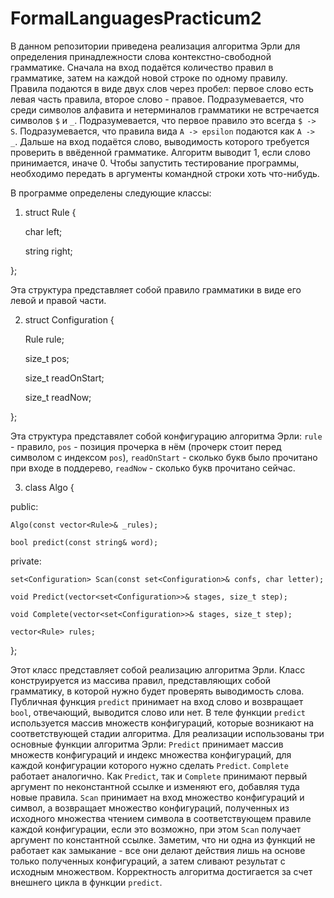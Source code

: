 # FormalLanguagesPracticum2
В данном репозитории приведена реализация алгоритма Эрли для определения принадлежности слова контекстно-свободной грамматике.
Сначала на вход подаётся количество правил в грамматике, затем на каждой новой строке по одному правилу.
Правила подаются в виде двух слов через пробел: первое слово есть левая часть правила, второе слово - правое.
Подразумевается, что среди символов алфавита и нетерминалов грамматики не встречается символов ```$``` и ```_```.
Подразумевается, что первое правило это всегда ```$ -> S```.
Подразумевается, что правила вида ```A -> epsilon``` подаются как ```A -> _```.
Дальше на вход подаётся слово, выводимость которого требуется проверить в ввёденной грамматике.
Алгоритм выводит 1, если слово принимается, иначе 0.
Чтобы запустить тестирование программы, необходимо передать в аргументы командной строки хоть что-нибудь.

В программе определены следующие классы:
1. struct Rule {

    char left;

    string right;

};


  Эта структура представляет собой правило грамматики в виде его левой и правой части.

2. struct Configuration {

    Rule rule;

    size_t pos;

    size_t readOnStart;

    size_t readNow;

};

Эта структура представялет собой конфигурацию алгоритма Эрли: ```rule``` - правило, ```pos``` - позиция прочерка в нём (прочерк стоит перед символом с индексом ```pos```), ```readOnStart``` - сколько букв было прочитано при входе в поддерево, ```readNow``` - сколько букв прочитано сейчас.

3. class Algo {

public:

    Algo(const vector<Rule>& _rules);

    bool predict(const string& word);

private:

    set<Configuration> Scan(const set<Configuration>& confs, char letter);

    void Predict(vector<set<Configuration>>& stages, size_t step);

    void Complete(vector<set<Configuration>>& stages, size_t step);

    vector<Rule> rules;

};

Этот класс представляет собой реализацию алгоритма Эрли. Класс конструируется из массива правил, представляющих собой грамматику, в которой нужно будет проверять выводимость слова. Публичная функция ```predict``` принимает на вход слово и возвращает ```bool```, отвечающий, выводится слово или нет. В теле функции ```predict``` используется массив множеств конфигураций, которые возникают на соответствующей стадии алгоритма. Для реализации использованы три основные функции алгоритма Эрли: ```Predict``` принимает массив множеств конфигураций и индекс множества конфигураций, для каждой конфигурации которого нужно сделать ```Predict```. ```Complete``` работает аналогично. Как ```Predict```, так и ```Complete``` принимают первый аргумент по неконстантной ссылке и изменяют его, добавляя туда новые правила. ```Scan``` принимает на вход множество конфигураций и символ, а возвращает множество конфигураций, полученных из исходного множества чтением символа в соответствующем правиле каждой конфигурации, если это возможно, при этом ```Scan``` получает аргумент по константной ссылке. Заметим, что ни одна из функций не работает как замыкание - все они делают действия лишь на основе только полученных конфигураций, а затем сливают результат с исходным множеством. Корректность алгоритма достигается за счет внешнего цикла в функции ```predict```.

